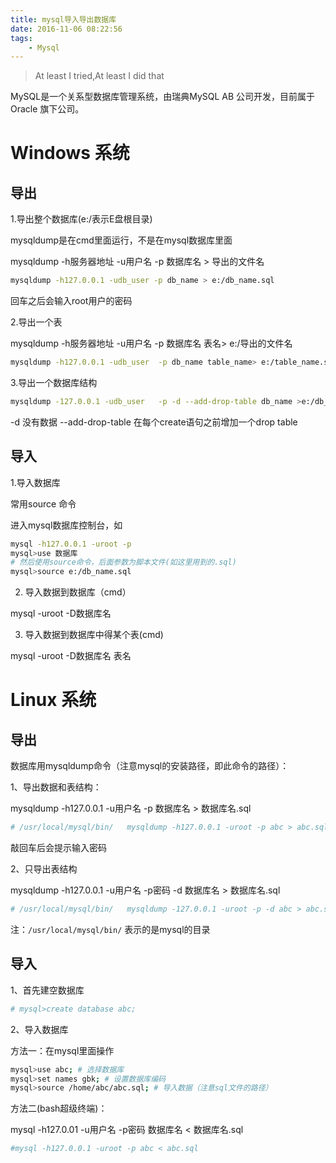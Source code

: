 ```yaml
---
title: mysql导入导出数据库
date: 2016-11-06 08:22:56
tags:
    - Mysql
---
```


> At least I tried,At least I did that

MySQL是一个关系型数据库管理系统，由瑞典MySQL AB 公司开发，目前属于 Oracle 旗下公司。

<!-- more -->

# Windows 系统

## 导出

1.导出整个数据库(e:/表示E盘根目录)

mysqldump是在cmd里面运行，不是在mysql数据库里面

mysqldump -h服务器地址 -u用户名 -p 数据库名 > 导出的文件名

``` Bash
mysqldump -h127.0.0.1 -udb_user -p db_name > e:/db_name.sql
```

回车之后会输入root用户的密码

2.导出一个表

mysqldump -h服务器地址 -u用户名 -p 数据库名 表名> e:/导出的文件名

``` Bash
mysqldump -h127.0.0.1 -udb_user  -p db_name table_name> e:/table_name.sql
```

3.导出一个数据库结构

``` Bash
mysqldump -127.0.0.1 -udb_user   -p -d --add-drop-table db_name >e:/db_name.sql
```

-d 没有数据 --add-drop-table 在每个create语句之前增加一个drop table

## 导入

1.导入数据库

常用source 命令

进入mysql数据库控制台，如

``` Bash
mysql -h127.0.0.1 -uroot -p
mysql>use 数据库
# 然后使用source命令，后面参数为脚本文件(如这里用到的.sql)
mysql>source e:/db_name.sql
```

2. 导入数据到数据库（cmd）

mysql -uroot -D数据库名 

3. 导入数据到数据库中得某个表(cmd)

mysql -uroot -D数据库名  表名


# Linux 系统

## 导出

数据库用mysqldump命令（注意mysql的安装路径，即此命令的路径）：

1、导出数据和表结构：

mysqldump -h127.0.0.1 -u用户名 -p 数据库名 > 数据库名.sql

``` Bash
# /usr/local/mysql/bin/   mysqldump -h127.0.0.1 -uroot -p abc > abc.sql
```
敲回车后会提示输入密码

2、只导出表结构

mysqldump -h127.0.0.1 -u用户名 -p密码 -d 数据库名 > 数据库名.sql

``` Bash
# /usr/local/mysql/bin/   mysqldump -127.0.0.1 -uroot -p -d abc > abc.sql
```

注：`/usr/local/mysql/bin/`  表示的是mysql的目录

## 导入

1、首先建空数据库

``` Bash
# mysql>create database abc;
```

2、导入数据库

方法一：在mysql里面操作

``` Bash
mysql>use abc; # 选择数据库
mysql>set names gbk; # 设置数据库编码
mysql>source /home/abc/abc.sql; # 导入数据（注意sql文件的路径）
```

方法二(bash超级终端)：

mysql -h127.0.01 -u用户名 -p密码 数据库名 < 数据库名.sql

``` Bash
#mysql -h127.0.0.1 -uroot -p abc < abc.sql
```